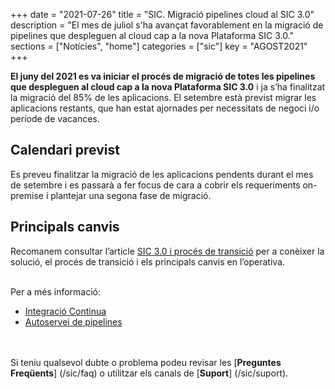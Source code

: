 +++
date        = "2021-07-26"
title       = "SIC. Migració pipelines cloud al SIC 3.0"
description = "El mes de juliol s'ha avançat favorablement en la migració de pipelines que despleguen al cloud cap a la nova Plataforma SIC 3.0."
sections    = ["Notícies", "home"]
categories  = ["sic"]
key         = "AGOST2021"
+++

**El juny del 2021 es va iniciar el procés de migració de totes les pipelines que despleguen al cloud cap a la
nova Plataforma SIC 3.0** i ja s’ha finalitzat la migració del 85% de les aplicacions. El setembre està previst migrar les aplicacions restants, que han estat ajornades per necessitats de negoci i/o període de vacances.


## Calendari previst

Es preveu finalitzar la migració de les aplicacions pendents durant el mes de setembre i es passarà a fer focus de cara a cobrir
els requeriments on-premise i plantejar una segona fase de migració.

## Principals canvis

Recomanem consultar l’article [SIC 3.0 i procés de transició](https://canigo.ctti.gencat.cat/sic-serveis/sic20-sic30/) per a
conèixer la solució, el procés de transició i els principals canvis en l’operativa.


<br/>
Per a més informació:

- [Integració Continua](/sic30-serveis/ci/)
- [Autoservei de pipelines](/sic30-serveis/autoservei-pipelines/)

<br/><br/>
Si teniu qualsevol dubte o problema podeu revisar les [**Preguntes Freqüents**] (/sic/faq) o
utilitzar els canals de [**Suport**] (/sic/suport).